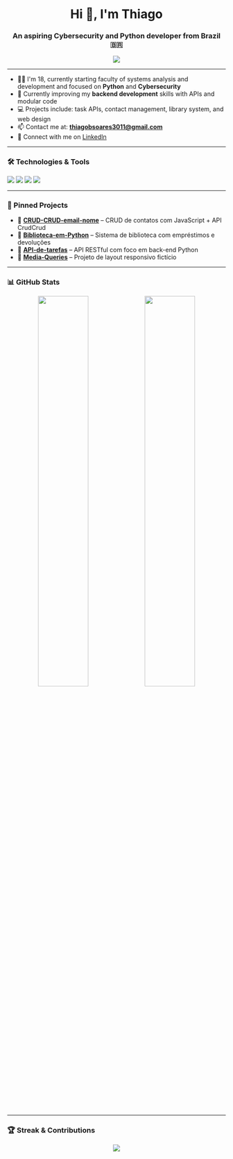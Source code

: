 <h1 align="center">Hi 👋, I'm Thiago</h1>
<h3 align="center">An aspiring Cybersecurity and Python developer from Brazil 🇧🇷</h3>

<p align="center">
  <img src="https://readme-typing-svg.herokuapp.com/?lines=Python+dev🐍;Cybersecurity+Enthusiast🛡️;Always+learning+something+new!&center=true&width=500&height=50" />
</p>

---

- 👨‍🎓 I'm 18, currently starting faculty of systems analysis and development and focused on **Python** and **Cybersecurity**
- 🌱 Currently improving my **backend development** skills with APIs and modular code
- 💻 Projects include: task APIs, contact management, library system, and web design
- 📫 Contact me at: **thiagobsoares3011@gmail.com**
- 💼 Connect with me on [LinkedIn](https://www.linkedin.com/in/thiago-alves-soares-453700303/)

---

### 🛠️ Technologies & Tools
<p>
  <img src="https://img.shields.io/badge/Python-3670A0?style=for-the-badge&logo=python&logoColor=white"/>
  <img src="https://img.shields.io/badge/HTML-E34F26?style=for-the-badge&logo=html5&logoColor=white"/>
  <img src="https://img.shields.io/badge/JavaScript-000?style=for-the-badge&logo=javascript&logoColor=F7DF1E"/>
  <img src="https://img.shields.io/badge/VSCode-007ACC?style=for-the-badge&logo=visual-studio-code&logoColor=white"/>
</p>

---

### 📌 Pinned Projects

- 🔹 **[CRUD-CRUD-email-nome](https://github.com/kkthiago/CRUD-CRUD-email-nome)** – CRUD de contatos com JavaScript + API CrudCrud  
- 🔹 **[Biblioteca-em-Python](https://github.com/kkthiago/Biblioteca-em-Python)** – Sistema de biblioteca com empréstimos e devoluções  
- 🔹 **[API-de-tarefas](https://github.com/kkthiago/API-de-tarefas)** – API RESTful com foco em back-end Python  
- 🔹 **[Media-Queries](https://github.com/kkthiago/Media-Queries)** – Projeto de layout responsivo fictício  

---

### 📊 GitHub Stats
<p align="center">
  <img width="48%" src="https://github-readme-stats.vercel.app/api?username=kkthiago&show_icons=true&theme=radical" />
  <img width="48%" src="https://github-readme-stats.vercel.app/api/top-langs/?username=kkthiago&layout=compact&theme=radical" />
</p>

---

### 🏆 Streak & Contributions
<p align="center">
  <img src="https://github-readme-streak-stats.herokuapp.com/?user=kkthiago&theme=radical"/>
</p>

